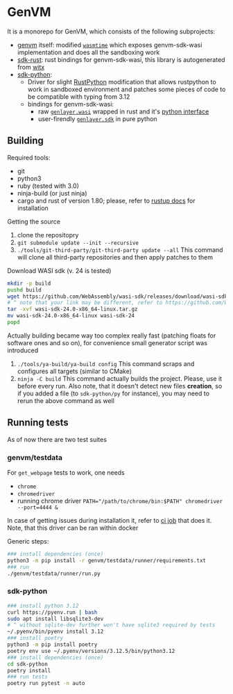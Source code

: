 # GenVM
It is a monorepo for GenVM, which consists of the following subprojects:
- [genvm](./genvm/) itself: modified [`wasmtime`](https://wasmtime.dev) which exposes genvm-sdk-wasi implementation and does all the sandboxing work
- [sdk-rust](./sdk-rust/): rust bindings for genvm-sdk-wasi, this library is autogenerated from [witx](./genvm/src/wasi/witx/genlayer_sdk.witx)
- [sdk-python](./sdk-python/):
    - Driver for slight [RustPython](https://github.com/RustPython/RustPython) modification that allows rustpython to work in sandboxed environment and patches some pieces of code to be compatible with typing from 3.12
    - bindings for genvm-sdk-wasi:
        - raw [`genlayer.wasi`](./sdk-python/src/pyimpl.rs) wrapped in rust and it's [python interface](./sdk-python/py-stub)
        - user-firendly [`genlayer.sdk`](./sdk-python/py/) in pure python

## Building

Required tools:
- git
- python3
- ruby (tested with 3.0)
- ninja-build (or just ninja)
- cargo and rust of version 1.80; please, refer to [rustup docs](https://www.rust-lang.org/tools/install) for installation

Getting the source
1. clone the repositopry
2. `git submodule update --init --recursive`
3. `./tools/git-third-party/git-third-party update --all`
  This command will clone all third-party repositories and then apply patches to them

Download WASI sdk (v. 24 is tested)
```bash
mkdir -p build
pushd build
wget https://github.com/WebAssembly/wasi-sdk/releases/download/wasi-sdk-24/wasi-sdk-24.0-x86_64-linux.tar.gz
# ^ note that your link may be different, refer to https://github.com/WebAssembly/wasi-sdk/releases/ for other target triples
tar -xvf wasi-sdk-24.0-x86_64-linux.tar.gz
mv wasi-sdk-24.0-x86_64-linux wasi-sdk-24
popd
```

Actually building became way too complex really fast (patching floats for software ones and so on), for convenience small generator script was introduced
1. `./tools/ya-build/ya-build config`
  This command scraps and configures all targets (similar to CMake)
2. `ninja -C build`
  This command actually builds the project. Please, use it before every run. Also note, that it doesn't detect new files **creation**, so if you added a file (to `sdk-python/py` for instance), you may need to rerun the above command as well

## Running tests
As of now there are two test suites

### genvm/testdata
For `get_webpage` tests to work, one needs
- `chrome`
- `chromedriver`
- running chrome driver `PATH="/path/to/chrome/bin:$PATH" chromedriver --port=4444 &`

In case of getting issues during installation it, refer to [ci job](./.github/workflows/tests.yaml) that does it. Note, that this driver can be ran within docker

Generic steps:
```bash
### install dependencies (once)
python3 -m pip install -r genvm/testdata/runner/requirements.txt
### run
./genvm/testdata/runner/run.py
```

### sdk-python
```bash
### install python 3.12
curl https://pyenv.run | bash
sudo apt install libsqlite3-dev
# ^ without sqlite-dev further won't have sqlite3 required by tests
~/.pyenv/bin/pyenv install 3.12
### install poetry
python3 -m pip install poetry
poetry env use ~/.pyenv/versions/3.12.5/bin/python3.12
### install dependencies (once)
cd sdk-python
poetry install
### run tests
poetry run pytest -n auto
```
